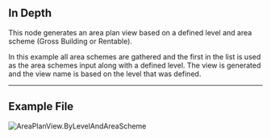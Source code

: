## In Depth
This node generates an area plan view based on a defined level and area scheme (Gross Building or Rentable).

In this example all area schemes are gathered and the first in the list is used as the area schemes input along with a defined level. The view is generated and the view name is based on the level that was defined.

___
## Example File

![AreaPlanView.ByLevelAndAreaScheme](./Revit.Elements.Views.AreaPlanView.ByLevelAndAreaScheme_img.jpg)
